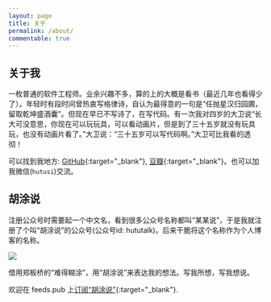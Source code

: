 ```yaml
---
layout: page
title: 关于
permalink: /about/
commentable: true
---
```


## 关于我

一枚普通的软件工程师。业余兴趣不多，算的上的大概是看书（最近几年也看得少了）。年轻时有段时间曾热衷写格律诗，自认为最得意的一句是“任抛星汉归园圃，留取乾坤盛酒囊”。但现在早已不写诗了，在写代码。有一次我对四岁的大卫说“长大可没意思，你现在可以玩玩具，可以看动画片，但是到了三十五岁就没有玩具玩，也没有动画片看了。”大卫说：“三十五岁可以写代码啊。”大卫可比我看的透彻！

可以找到我地方: [GitHub](https://github.com/hutusi){:target="_blank"}, [豆瓣](https://www.douban.com/people/hutusi/){:target="_blank"}。也可以加我微信(`hutusi`)交流。

## 胡涂说

注册公众号时需要起一个中文名，看到很多公众号名称都叫“某某说”，于是我就注册了个叫“胡涂说”的公众号(公众号id: hututalk)。后来干脆将这个名称作为个人博客的名称。

![]({{site.images_baseurl}}/qrcode_for_hututalk_8cm.jpg?w=1280)

借用郑板桥的“难得糊涂”，用“胡涂说”来表达我的想法。写我所想，写我想说。

欢迎在 feeds.pub 上[订阅“胡涂说”](https://feeds.pub/feed/https%3A%2F%2Fhutusi.com%2Ffeed.xml){:target="_blank"}.
